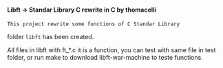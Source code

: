 #### Libft -> Standar Library C rewrite in C by thomacelli

    This project rewrite some functions of C Standar Library
  

folder `libft` has been created.


All files in libft with ft_*.c it is a function,
you can test with same file in test folder, or run make to download libft-war-machine to teste functions.
